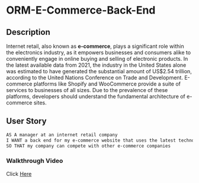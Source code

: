# ORM-E-Commerce-Back-End
## Description
Internet retail, also known as **e-commerce**, plays a significant role within the electronics industry, as it empowers businesses and consumers alike to conveniently engage in online buying and selling of electronic products. In the latest available data from 2021, the industry in the United States alone was estimated to have generated the substantial amount of US$2.54 trillion, according to the United Nations Conference on Trade and Development. E-commerce platforms like Shopify and WooCommerce provide a suite of services to businesses of all sizes. Due to the prevalence of these platforms, developers should understand the fundamental architecture of e-commerce sites.
## User Story
```md
AS A manager at an internet retail company
I WANT a back end for my e-commerce website that uses the latest technologies
SO THAT my company can compete with other e-commerce companies
```
### Walkthrough Video
Click [Here](https://www.loom.com/share/a3aa6b371d8d4338921b2b33d08bbd18?sid=b53649f7-461d-4993-a3fc-14ca8805f856)




